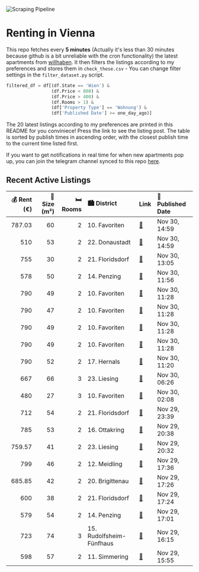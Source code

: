 ![Scraping Pipeline](https://github.com/AthomsG/renting-in-vienna/actions/workflows/run_pipeline.yml/badge.svg)


# Renting in Vienna

This repo fetches every **5 minutes** (Actually it's less than 30 minutes because github is a bit unreliable with the cron functionality) the latest apartments from [willhaben](https://www.willhaben.at/).
It then filters the listings according to my preferences and stores them in `check_these.csv` - You can change filter settings in the `filter_dataset.py` script.

```python
filtered_df = df[(df.State == 'Wien') & 
                 (df.Price < 800) &
                 (df.Price > 400) &
                 (df.Rooms > 1) &
                 (df['Property Type'] == 'Wohnung') &
                 (df['Published Date'] >= one_day_ago)]
```

The 20 latest listings according to my preferences are printed in this README for you conviniece! Press the link to see the listing post.
The table is sorted by publish times in ascending order, with the closest publish time to the current time listed first.

If you want to get notifications in real time for when new apartments pop up, you can join the telegram channel synced to this repo [here](https://t.me/+1HPAYOf5BSsyNTlk).

## Recent Active Listings

|   💰 Rent (€) |   📏 Size (m²) |   🛏️ Rooms | 🏙️ District              | Link                                                                                                                                                                                                                  | 📅 Published Date   |
|-------------:|--------------:|-----------:|:-------------------------|:----------------------------------------------------------------------------------------------------------------------------------------------------------------------------------------------------------------------|:-------------------|
|       787.03 |            60 |          2 | 10. Favoriten            | [🔗](https://www.willhaben.at/iad/immobilien/d/mietwohnungen/wien/wien-1100-favoriten/neu-renovierte-6040-m%C2%B2-provisionsfrei-und-unbefristet-lift-2-zi-1983501988/)                                                | Nov 30, 14:59      |
|       510    |            53 |          2 | 22. Donaustadt           | [🔗](https://www.willhaben.at/iad/immobilien/d/mietwohnungen/wien/wien-1220-donaustadt/gemeindewohnung-in-wien-22-%28stadlau%29---direktvergabe-mit-wohn-ticket-1922999786/)                                           | Nov 30, 14:59      |
|       755    |            30 |          2 | 21. Floridsdorf          | [🔗](https://www.willhaben.at/iad/immobilien/d/mietwohnungen/wien/wien-1210-floridsdorf/urgem%C3%BCtliche-30m%C2%B2-designerwohnung-mit-riesiger-terrasse%21-1889468448/)                                              | Nov 30, 13:05      |
|       578    |            50 |          2 | 14. Penzing              | [🔗](https://www.willhaben.at/iad/immobilien/d/mietwohnungen/wien/wien-1140-penzing/50m%C2%B2-unbefristet-gemeinschaftsgarten---nur-mit-m%C3%B6bel-und-abl%C3%B6se-zu-vergeben-1793459916/)                            | Nov 30, 11:56      |
|       790    |            49 |          2 | 10. Favoriten            | [🔗](https://www.willhaben.at/iad/immobilien/d/mietwohnungen/wien/wien-1100-favoriten/viola-park---2-zimmer-und-balkon---wohnen-mit-komfort-und-ausblick---ihre-wohlf%C3%BChloase-am-laaer-berg-1233725437/)           | Nov 30, 11:28      |
|       790    |            47 |          2 | 10. Favoriten            | [🔗](https://www.willhaben.at/iad/immobilien/d/mietwohnungen/wien/wien-1100-favoriten/viola-park---ihre-wohlf%C3%BChloase-am-laaer-berg--gem%C3%BCtliche-2-zimmer-wohnung-mit-balkon-in-ruhiger-lage-1488914495/)      | Nov 30, 11:28      |
|       790    |            49 |          2 | 10. Favoriten            | [🔗](https://www.willhaben.at/iad/immobilien/d/mietwohnungen/wien/wien-1100-favoriten/hochwertige-2-zimmer-wohnung-mit-balkon-und-wohlf%C3%BChlatmosph%C3%A4re---viola-park---am-laaer-berg-1094558488/)               | Nov 30, 11:28      |
|       790    |            49 |          2 | 10. Favoriten            | [🔗](https://www.willhaben.at/iad/immobilien/d/mietwohnungen/wien/wien-1100-favoriten/viola-park---ihre-wohlf%C3%BChloase-am-laaer-berg---leben-mit-aussicht:-2-zimmer-wohnung-mit-balkon-1168697587/)                 | Nov 30, 11:28      |
|       790    |            52 |          2 | 17. Hernals              | [🔗](https://www.willhaben.at/iad/immobilien/d/mietwohnungen/wien/wien-1170-hernals/wundersch%C3%B6ne-2-zimmer-neubauwohnung-%28kein-makler-keine-provision%29-1974071456/)                                            | Nov 30, 11:20      |
|       667    |            66 |          3 | 23. Liesing              | [🔗](https://www.willhaben.at/iad/immobilien/d/mietwohnungen/wien/wien-1230-liesing/gemeindewohnung/-wiener-wohnen-direktvergabe-1607718592/)                                                                          | Nov 30, 06:26      |
|       480    |            27 |          3 | 10. Favoriten            | [🔗](https://www.willhaben.at/iad/immobilien/d/mietwohnungen/wien/wien-1100-favoriten/gem%C3%BCtliche-garconniere-%21-ideal-f%C3%BCr-singles%21-wird-frisch-gereinigt-%C3%BCbergeben%21-1035778997/)                   | Nov 30, 02:08      |
|       712    |            54 |          2 | 21. Floridsdorf          | [🔗](https://www.willhaben.at/iad/immobilien/d/mietwohnungen/wien/wien-1210-floridsdorf/2-zimmer-wohnung-1381637617/)                                                                                                  | Nov 29, 23:39      |
|       785    |            53 |          2 | 16. Ottakring            | [🔗](https://www.willhaben.at/iad/immobilien/d/mietwohnungen/wien/wien-1160-ottakring/helle-generalsanierte-2-zimmer-wohnung-%28top-12%29-1012451842/)                                                                 | Nov 29, 20:38      |
|       759.57 |            41 |          2 | 23. Liesing              | [🔗](https://www.willhaben.at/iad/immobilien/d/mietwohnungen/wien/wien-1230-liesing/miet-kauf%21---singlehit%21-2-zimmer-neubauwohnung-in-beliebter-wohngegend-liesing%60s---nahe-perchtholdsdorfer-heide-1095208325/) | Nov 29, 20:32      |
|       799    |            46 |          2 | 12. Meidling             | [🔗](https://www.willhaben.at/iad/immobilien/d/mietwohnungen/wien/wien-1120-meidling/preiswerte-2-zimmerwohnung-mit-balkon-im-1.-og-im-gr%C3%BCner-umgebung-2009116743/)                                               | Nov 29, 17:36      |
|       685.85 |            42 |          2 | 20. Brigittenau          | [🔗](https://www.willhaben.at/iad/immobilien/d/mietwohnungen/wien/wien-1200-brigittenau/%2Anatur-im-blick%2A-moderne-2-zimmer-wohnung-in-zentraler-lage-mit-u-bahn-anbindung-1722673767/)                              | Nov 29, 17:26      |
|       600    |            38 |          2 | 21. Floridsdorf          | [🔗](https://www.willhaben.at/iad/immobilien/d/mietwohnungen/wien/wien-1210-floridsdorf/2-zimmer-wohnung-mit-abstellraum-1138754327/)                                                                                  | Nov 29, 17:24      |
|       579    |            54 |          2 | 14. Penzing              | [🔗](https://www.willhaben.at/iad/immobilien/d/mietwohnungen/wien/wien-1140-penzing/gemeinde-wohnung-direktvergabe-922128962/)                                                                                         | Nov 29, 17:01      |
|       723    |            74 |          3 | 15. Rudolfsheim-Fünfhaus | [🔗](https://www.willhaben.at/iad/immobilien/d/mietwohnungen/wien/wien-1150-rudolfsheim-f%C3%BCnfhaus/wiener-wohnen-direktvergabe-mit-vormerkschein-1804395621/)                                                       | Nov 29, 16:15      |
|       598    |            57 |          2 | 11. Simmering            | [🔗](https://www.willhaben.at/iad/immobilien/d/mietwohnungen/wien/wien-1110-simmering/provisionsfrei:-ruhiger-57m%C2%B2-altbau-mit-einbauk%C3%BCche-und-2-zimmern---u3-n%C3%A4he-2056154143/)                          | Nov 29, 15:55      |
